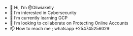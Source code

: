 - 👋 Hi, I’m @Oliwiakelly
- 👀 I’m interested in Cybersecurity
- 🌱 I’m currently learning GCP
- 💞️ I’m looking to collaborate on Protecting Online Accounts
- 📫 How to reach me ; whatsapp +254745256029

<!---
Oliwiakelly/Oliwiakelly is a ✨ special ✨ repository because its `README.md` (this file) appears on your GitHub profile.
You can click the Preview link to take a look at your changes.
--->
